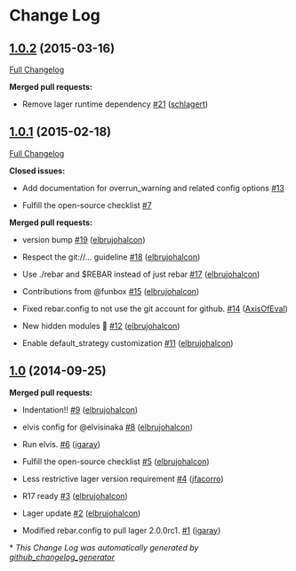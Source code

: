 # Change Log

## [1.0.2](https://github.com/inaka/worker_pool/tree/1.0.2) (2015-03-16)

[Full Changelog](https://github.com/inaka/worker_pool/compare/1.0.1...HEAD)

**Merged pull requests:**

- Remove lager runtime dependency [\#21](https://github.com/inaka/worker_pool/pull/21) ([schlagert](https://github.com/schlagert))

## [1.0.1](https://github.com/inaka/worker_pool/tree/1.0.1) (2015-02-18)

[Full Changelog](https://github.com/inaka/worker_pool/compare/1.0...1.0.1)

**Closed issues:**

- Add documentation for overrun\_warning and related config options [\#13](https://github.com/inaka/worker_pool/issues/13)

- Fulfill the open-source checklist [\#7](https://github.com/inaka/worker_pool/issues/7)

**Merged pull requests:**

- version bump [\#19](https://github.com/inaka/worker_pool/pull/19) ([elbrujohalcon](https://github.com/elbrujohalcon))

- Respect the git://… guideline [\#18](https://github.com/inaka/worker_pool/pull/18) ([elbrujohalcon](https://github.com/elbrujohalcon))

- Use ./rebar and $REBAR instead of just rebar [\#17](https://github.com/inaka/worker_pool/pull/17) ([elbrujohalcon](https://github.com/elbrujohalcon))

- Contributions from @funbox [\#15](https://github.com/inaka/worker_pool/pull/15) ([elbrujohalcon](https://github.com/elbrujohalcon))

- Fixed rebar.config to not use the git account for github. [\#14](https://github.com/inaka/worker_pool/pull/14) ([AxisOfEval](https://github.com/AxisOfEval))

- New hidden modules :ghost: [\#12](https://github.com/inaka/worker_pool/pull/12) ([elbrujohalcon](https://github.com/elbrujohalcon))

- Enable default\_strategy customization [\#11](https://github.com/inaka/worker_pool/pull/11) ([elbrujohalcon](https://github.com/elbrujohalcon))

## [1.0](https://github.com/inaka/worker_pool/tree/1.0) (2014-09-25)

**Merged pull requests:**

- Indentation!! [\#9](https://github.com/inaka/worker_pool/pull/9) ([elbrujohalcon](https://github.com/elbrujohalcon))

- elvis config for @elvisinaka [\#8](https://github.com/inaka/worker_pool/pull/8) ([elbrujohalcon](https://github.com/elbrujohalcon))

- Run elvis. [\#6](https://github.com/inaka/worker_pool/pull/6) ([igaray](https://github.com/igaray))

- Fulfill the open-source checklist [\#5](https://github.com/inaka/worker_pool/pull/5) ([elbrujohalcon](https://github.com/elbrujohalcon))

- Less restrictive lager version requirement [\#4](https://github.com/inaka/worker_pool/pull/4) ([jfacorro](https://github.com/jfacorro))

- R17 ready [\#3](https://github.com/inaka/worker_pool/pull/3) ([elbrujohalcon](https://github.com/elbrujohalcon))

- Lager update [\#2](https://github.com/inaka/worker_pool/pull/2) ([elbrujohalcon](https://github.com/elbrujohalcon))

- Modified rebar.config to pull lager 2.0.0rc1. [\#1](https://github.com/inaka/worker_pool/pull/1) ([igaray](https://github.com/igaray))



\* *This Change Log was automatically generated by [github_changelog_generator](https://github.com/skywinder/Github-Changelog-Generator)*
